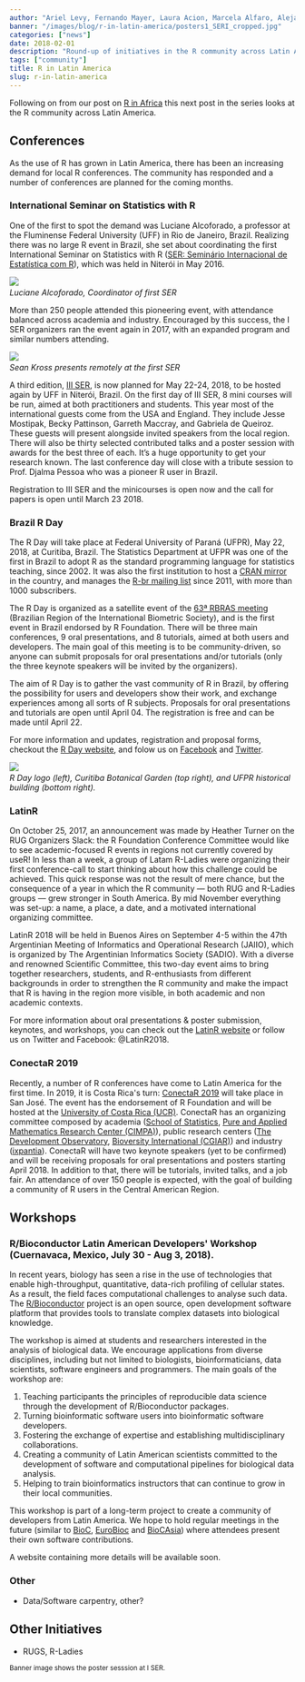 ```yaml
---
author: "Ariel Levy, Fernando Mayer, Laura Acion, Marcela Alfaro, Alejandro Reyes and Heather Turner"
banner: "/images/blog/r-in-latin-america/posters1_SERI_cropped.jpg"
categories: ["news"]
date: 2018-02-01
description: "Round-up of initiatives in the R community across Latin America."
tags: ["community"]
title: R in Latin America
slug: r-in-latin-america
---
```


Following on from our post on [R in Africa](http://forwards.github.io/blog/2017/12/01/r-in-africa/) this
next post in the series looks at the R community across Latin America.

<!--more-->

## Conferences

As the use of R has grown in Latin America, there has been an increasing demand
for local R conferences. The community has responded and a number of conferences
are planned for the coming months.

### International Seminar on Statistics with R

One of the first to spot the demand was Luciane Alcoforado, a professor at the
Fluminense Federal University (UFF) in Rio de Janeiro, Brazil. Realizing there was
no large R event in Brazil, she set about coordinating the first International
Seminar on Statistics with R ([SER: Seminário Internacional de Estatística com
R](http://serrio2016.weebly.com/)), which was held in Niterói in May 2016.

![](/images/r-in-latin-america/Alcoforado2_ISER.png)
*<br/>Luciane Alcoforado, Coordinator of first SER*

More than 250 people attended this pioneering event, with attendance balanced
across academia and industry. Encouraged by this success, the I SER organizers
ran the event again in 2017, with an expanded program and similar numbers
attending.

![](/images/r-in-latin-america/Sean_online_SERI_scaled.jpg)
*<br/>Sean Kross presents remotely at the first SER*

A third edition, [III SER](http://www.ser.uff.br/), is now planned for
May 22-24, 2018, to be hosted again by UFF in Niterói, Brazil.
On the first day of III SER, 8 mini courses will
be run, aimed at both practitioners and students. This year most of the
international guests come from the USA and England. They include
Jesse Mostipak, Becky Pattinson, Garreth Maccray, and Gabriela de Queiroz.
These guests will present alongside invited speakers from the local region. There
will also be thirty selected contributed talks and a poster session with
awards for the best three of each. It’s a huge opportunity to get your research
known. The last conference day will close
with a tribute session to Prof. Djalma Pessoa who was a pioneer R user
in Brazil.

Registration to III SER and the minicourses is open now and the call for papers
is open until March 23 2018.

### Brazil R Day

The R Day will take place at Federal University of Paraná (UFPR), May
22, 2018, at Curitiba, Brazil. The Statistics Department at UFPR was one
of the first in Brazil to adopt R as the standard programming language
for statistics teaching, since 2002. It was also the first institution
to host a [CRAN mirror](http://cran-r.c3sl.ufpr.br) in the country, and
manages the [R-br mailing
list](http://www.leg.ufpr.br/doku.php/software:rbr) since 2011, with
more than 1000 subscribers.

The R Day is organized as a satellite event of the [63ª RBRAS
meeting](http://rbras.org.br/rbras63/) (Brazilian Region of the
International Biometric Society), and is the first event in Brazil
endorsed by R Foundation. There will be three main conferences, 9 oral
presentations, and 8 tutorials, aimed at both users and developers. The
main goal of this meeting is to be community-driven, so anyone can
submit proposals for oral presentations and/or tutorials (only the three
keynote speakers will be invited by the organizers).

The aim of R Day is to gather the vast community of R in Brazil, by
offering the possibility for users and developers show their work, and
exchange experiences among all sorts of R subjects. Proposals for oral
presentations and tutorials are open until April 04. The registration is
free and can be made until April 22.

For more information and updates, registration and proposal forms,
checkout the [R Day website](http://rday.leg.ufpr.br), and folow us on
[Facebook](https://www.facebook.com/leg.ufpr/) and
[Twitter](https://twitter.com/LEG_UFPR).

![](/images/blog/r-in-latin-america/r-day.png)
*<br/>R Day logo (left), Curitiba Botanical Garden (top right), and UFPR
historical building (bottom right).*

### LatinR

On October 25, 2017, an announcement was made by Heather Turner on the RUG Organizers Slack: the R Foundation Conference Committee would like to see academic-focused R events in regions not currently covered by useR! In less than a week, a group of Latam R-Ladies were organizing their first conference-call to start thinking about how this challenge could be achieved. This quick response was not the result of mere chance, but the consequence of a year in which the R community — both RUG and R-Ladies groups — grew stronger in South America. By mid November everything was set-up: a name, a place, a date, and a motivated international organizing committee.

LatinR 2018 will be held in Buenos Aires on September 4-5 within the 47th Argentinian Meeting of Informatics and Operational Research (JAIIO), which is organized by The Argentinian Informatics Society (SADIO). With a diverse and renowned Scientific Committee, this two-day event aims to bring together researchers, students, and R-enthusiasts from different backgrounds in order to strengthen the R community and make the impact that R is having in the region more visible, in both academic and non academic contexts.

For more information about oral presentations & poster submission, keynotes, and workshops, you can check out the [LatinR website](http://latin-r.com/en) or follow us on Twitter and Facebook: @LatinR2018.

### ConectaR 2019

Recently, a number of R conferences have come to Latin America for the first time. In 2019, it is Costa Rica's turn: [ConectaR 2019](www.conectar2019.org) will take place in San José. The event has the endorsement of R Foundation and will be hosted at the [University of Costa Rica (UCR)](www.ucr.ac.cr). ConectaR has an organizing committee composed by academia ([School of Statistics](www.estadistica.ucr.ac.cr), [Pure and Applied Mathematics Research Center (CIMPA)](www.cimpa.ucr.ac.cr)), public research centers ([The Development Observatory](www.odd.ucr.ac.cr), [Bioversity International (CGIAR)](https://www.bioversityinternational.org/)) and industry ([ixpantia](www.ixpantia.com)). ConectaR will have two keynote speakers (yet to be confirmed) and will be receiving proposals for oral presentations and posters starting April 2018.  In addition to that, there will be tutorials, invited talks, and a job fair. An attendance of over 150 people is expected, with the goal of building a community of R users in the Central American Region.

## Workshops

### R/Bioconductor Latin American Developers' Workshop (Cuernavaca, Mexico, July 30 - Aug 3, 2018).

In recent years, biology has seen a rise in the use of technologies that enable high-throughput, quantitative, data-rich profiling of cellular states. As a result, the field faces computational challenges to analyse such data. The [R/Bioconductor](http://bioconductor.org/) project is an open source, open development software platform that provides tools to translate complex datasets into biological knowledge.

The workshop is aimed at students and researchers interested in the analysis of biological data. We encourage applications from diverse disciplines, including but not limited to biologists, bioinformaticians, data scientists, software engineers and programmers. The main goals of the workshop are:

1. Teaching participants the principles of reproducible data science through the development of R/Bioconductor packages.
2. Turning bioinformatic software users into bioinformatic software developers.
3. Fostering the exchange of expertise and establishing multidisciplinary collaborations.
4. Creating a community of Latin American scientists committed to the development of software and computational pipelines for biological data analysis.
5. Helping to train bioinformatics instructors that can continue to grow in their local communities.

This workshop is part of a long-term project to create a community of developers from Latin America. We hope to hold regular meetings in the future (similar to [BioC](https://bioconductor.org/help/course-materials/2017/BioC2017/), [EuroBioc](https://bioconductor.github.io/EuroBioc2017/) and [BioCAsia](https://www.abacbs.org/biocasia2016)) where attendees present their own software contributions.

A website containing more details will be available soon.

### Other

 - Data/Software carpentry, other?

## Other Initiatives

 - RUGS, R-Ladies

<small>Banner image shows the poster sesssion at I SER.</small>
